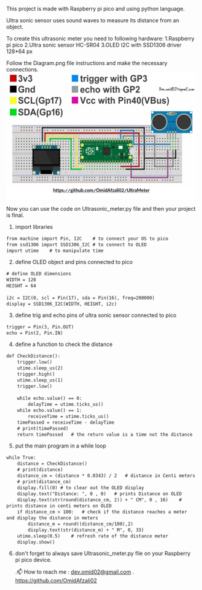 This project is made with Raspberry pi pico and using python language.

Ultra sonic sensor uses sound waves to measure its distance from an object.

To create this ultrasonic meter you need to following hardware:
    1.Raspberry pi pico
    2.Ultra sonic sensor HC-SR04
    3.OLED I2C with SSD1306 driver 128*64 px

Follow the Diagram.png file instructions and make the necessary connections.
![Alt text](https://github.com/OmidAfzali02/UltraMeter/blob/main/Diagram.png)

Now you can use the code on Ultrasonic_meter.py file and then your project is final.
1. import libraries
```
from machine import Pin, I2C    # to connect your OS to pico
from ssd1306 import SSD1306_I2C # to connect to OLED
import utime    # to manipulate time
```

2. define OLED object and pins connected to pico
```
# define OLED dimensions
WIDTH = 128
HEIGHT = 64

i2c = I2C(0, scl = Pin(17), sda = Pin(16), freq=200000) 
display = SSD1306_I2C(WIDTH, HEIGHT, i2c)
```

3. define trig and echo pins of ultra sonic sensor connected to pico
```
trigger = Pin(3, Pin.OUT)
echo = Pin(2, Pin.IN)
```

4. define a function to check the distance
```
def CheckDistance():
    trigger.low()
    utime.sleep_us(2)
    trigger.high()
    utime.sleep_us(1)
    trigger.low()
 
    while echo.value() == 0:
        delayTime = utime.ticks_us()
    while echo.value() == 1:
        receiveTime = utime.ticks_us()
    timePassed = receiveTime - delayTime
    # print(timePassed)
    return timePassed   # the return value is a time not the distance
```

5. put the main program in a while loop
```
while True:
    distance = CheckDistance()
    # print(distance)
    distance_cm = (distance * 0.0343) / 2   # distance in Centi meters
    # print(distance_cm)
    display.fill(0) # to clear out the OLED display
    display.text("Distance: ", 0 , 0)   # prints Distance on OLED
    display.text(str(round(distance_cm, 2)) + " CM", 0 , 16)    # prints distance in centi meters on OLED
    if distance_cm > 100:   # check if the distance reaches a meter and display the distance in meters
        distance_m = round((distance_cm/100),2)
        display.text(str(distance_m) + " M", 0, 33)
    utime.sleep(0.5)    # refresh rate of the distance meter
    display.show()
```

6. don't forget to always save Ultrasonic_meter.py file on your Raspberry pi pico device.


    .📫 How to reach me : dev.omid02@gmail.com
    . https://github.com/OmidAfzali02